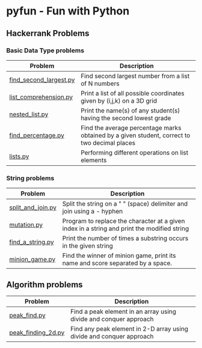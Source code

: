 # pyfun - Fun with Python

## Hackerrank Problems

### Basic Data Type problems

| Problem  | Description |
| ------------- | ------------- |
| [find_second_largest.py](/hackerrank/basic_problems/find_second_largest.py)   | Find second largest number from a list of N numbers |
| [list_comprehension.py](/hackerrank/basic_problems/list_comprehension.py)   | Print a list of all possible coordinates given by (i,j,k) on a 3D grid  |
| [nested_list.py](/hackerrank/basic_problems/nested_list.py)   | Print the name(s) of any student(s) having the second lowest grade |
| [find_percentage.py](/hackerrank/basic_problems/find_percentage.py)   | Find the average percentage marks obtained by a given student, correct to two decimal places |
| [lists.py](/hackerrank/basic_problems/lists.py)   | Performing different operations on list elements |

### String problems

| Problem  | Description |
| ------------- | ------------- |
| [split_and_join.py](/hackerrank/strings/split_and_join.py)   | Split the string on a " " (space) delimiter and join using a - hyphen |
| [mutation.py](/hackerrank/strings/mutation.py)   | Program to replace the character at a given index in a string and print the modified string |
| [find_a_string.py](/hackerrank/strings/find_a_string.py)   | Print the number of times a substring occurs in the given string |
| [minion_game.py](/hackerrank/strings/minion_game.py)   | Find the winner of minion game, print its name and score separated by a space. |


## Algorithm problems
| Problem  | Description |
| ------------- | ------------- |
| [peak_find.py](Algorithms/peak_find.py)   | Find a peak element in an array using divide and conquer approach |
| [peak_finding_2d.py](Algorithms/peak_finding_2d.py)   | Find any peak element in 2-D array using divide and conquer approach |
